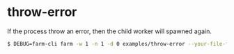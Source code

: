 # throw-error

If the process throw an error, then the child worker will spawned again.

```bash
$ DEBUG=farm-cli farm -w 1 -n 1 -d 0 examples/throw-error --your-file-flags foo=bar
```
